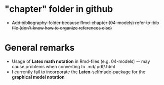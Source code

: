 # "chapter" folder in github

* ~~Add bibliography-folder because Rmd-chapter (04-models) refer to .bib file (don't know how to organize references else)~~

# General remarks
* Usage of **Latex math notation** in Rmd-files (e.g. 04-models) -- may cause problems when converting to .md/.pdf/.html
* I currently fail to incorporate the **Latex**-selfmade-package for the **graphical model notation**

